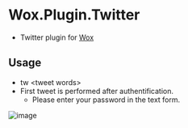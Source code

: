 # Wox.Plugin.Twitter
 * Twitter plugin for [Wox](https://www.getwox.com/)

## Usage
 * tw \<tweet words>
  * First tweet is performed after authentification.
    * Please enter your password in the text form.
    
  ![image](https://raw.github.com/wiki/takeru0911/Wox.Plugin.Twitter/images/usage.png)

